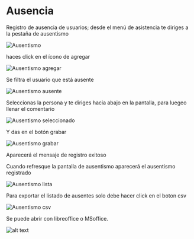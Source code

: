 # Ausencia

Registro de ausencia de usuarios; desde el menú de asistencia te diriges a la pestaña de
ausentismo

![Ausentismo](ausentismo.png)

haces click en el ícono de agregar

![Ausentismo agregar](ausentismo_agregar.png)

Se filtra el usuario que está ausente

![Ausentismo ausente](ausentismo_ausente.png)

Seleccionas la persona y te diriges hacia abajo en la  pantalla, para luegeo llenar el comentario

![Ausentismo seleccionado](ausentismo_selecccionados.png)

Y das en el botón grabar

![Ausentismo grabar](Ausentismo_registrar.png)

Aparecerá el mensaje de registro exitoso

Cuando refresque la pantalla de ausentismo aparecerá el ausentismo registrado

![Ausentismo lista](Ausentismo_listado.png)

Para exportar el listado de ausentes solo debe hacer click en el boton csv

![Ausentismo csv](Ausentismo_csv.png)

Se puede abrir con libreoffice o MSoffice.

![alt text](image.png)
